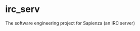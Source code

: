 # irc_serv

<!--
#field
Learning

#groups
Sapienza

#languages
C++

#frames and libs

-->

The software engineering project for Sapienza (an IRC server)
